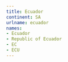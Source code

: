 ```yaml
---
title: Ecuador
continent: SA
urlname: ecuador
names:
- Ecuador
- Republic of Ecuador
- EC
- ECU
---
```



